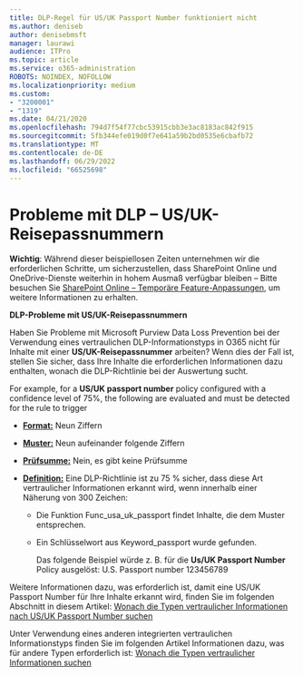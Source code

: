 ```yaml
---
title: DLP-Regel für US/UK Passport Number funktioniert nicht
ms.author: deniseb
author: denisebmsft
manager: laurawi
audience: ITPro
ms.topic: article
ms.service: o365-administration
ROBOTS: NOINDEX, NOFOLLOW
ms.localizationpriority: medium
ms.custom:
- "3200001"
- "1319"
ms.date: 04/21/2020
ms.openlocfilehash: 794d7f54f77cbc53915cbb3e3ac8183ac842f915
ms.sourcegitcommit: 5fb344efe019d0f7e641a59b2bd0535e6cbafb72
ms.translationtype: MT
ms.contentlocale: de-DE
ms.lasthandoff: 06/29/2022
ms.locfileid: "66525698"
---
```

# <a name="problems-with-dlp---usuk-passport-numbers"></a>Probleme mit DLP – US/UK-Reisepassnummern

**Wichtig**: Während dieser beispiellosen Zeiten unternehmen wir die erforderlichen Schritte, um sicherzustellen, dass SharePoint Online und OneDrive-Dienste weiterhin in hohem Ausmaß verfügbar bleiben – Bitte besuchen Sie [SharePoint Online – Temporäre Feature-Anpassungen](https://aka.ms/ODSPAdjustments), um weitere Informationen zu erhalten.

**DLP-Probleme mit US/UK-Reisepassnummern**

Haben Sie Probleme mit Microsoft Purview Data Loss Prevention bei der Verwendung eines vertraulichen DLP-Informationstyps in O365 nicht für Inhalte mit einer **US/UK-Reisepassnummer** arbeiten? Wenn dies der Fall ist, stellen Sie sicher, dass Ihre Inhalte die erforderlichen Informationen dazu enthalten, wonach die DLP-Richtlinie bei der Auswertung sucht.
  
For example, for a **US/UK passport number** policy configured with a confidence level of 75%, the following are evaluated and must be detected for the rule to trigger
  
- **[Format:](https://docs.microsoft.com/microsoft-365/compliance/sensitive-information-type-entity-definitions#format-77)** Neun Ziffern

- **[Muster:](https://docs.microsoft.com/microsoft-365/compliance/sensitive-information-type-entity-definitions#pattern-77)** Neun aufeinander folgende Ziffern

- **[Prüfsumme:](https://docs.microsoft.com/microsoft-365/compliance/sensitive-information-type-entity-definitions#checksum-76)** Nein, es gibt keine Prüfsumme

- **[Definition:](https://docs.microsoft.com/microsoft-365/compliance/sensitive-information-type-entity-definitions#definition-77)** Eine DLP-Richtlinie ist zu 75 % sicher, dass diese Art vertraulicher Informationen erkannt wird, wenn innerhalb einer Näherung von 300 Zeichen:

  - Die Funktion Func_usa_uk_passport findet Inhalte, die dem Muster entsprechen.

  - Ein Schlüsselwort aus Keyword_passport wurde gefunden.

    Das folgende Beispiel würde z. B. für die **Us/UK Passport Number** Policy ausgelöst: U.S. Passport number 123456789

Weitere Informationen dazu, was erforderlich ist, damit eine US/UK Passport Number für Ihre Inhalte erkannt wird, finden Sie im folgenden Abschnitt in diesem Artikel: [Wonach die Typen vertraulicher Informationen nach US/UK Passport Number suchen](https://docs.microsoft.com/microsoft-365/compliance/sensitive-information-type-entity-definitions#us--uk-passport-number)
  
Unter Verwendung eines anderen integrierten vertraulichen Informationstyps finden Sie im folgenden Artikel Informationen dazu, was für andere Typen erforderlich ist: [Wonach die Typen vertraulicher Informationen suchen](https://docs.microsoft.com/microsoft-365/compliance/sensitive-information-type-entity-definitions)
  